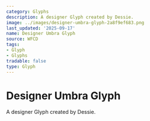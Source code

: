 ```yaml
---
category: Glyphs
description: A designer Glyph created by Dessie.
image: ../images/designer-umbra-glyph-2a8f9ef683.png
last_updated: '2025-09-17'
name: Designer Umbra Glyph
source: WFCD
tags:
- Glyph
- Glyphs
tradable: false
type: Glyph
---
```


# Designer Umbra Glyph

A designer Glyph created by Dessie.

